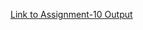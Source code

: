 [Link to Assignment-10 Output](https://harsha12a.github.io/Assignments-of-fullstack/Week-4/Assignment-10/)